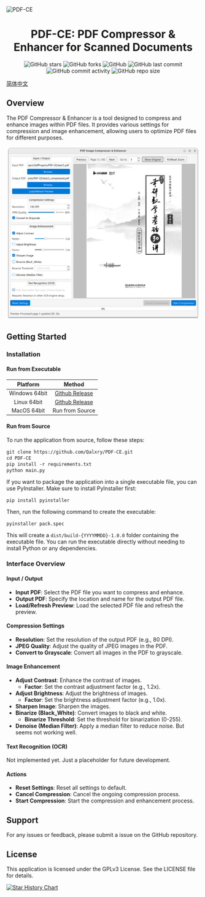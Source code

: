 ![PDF-CE](https://socialify.git.ci/Qalxry/PDF-CE/image?description=1&font=Jost&logo=https%3A%2F%2Fraw.githubusercontent.com%2FQalxry%2FPDF-CE%2Frefs%2Fheads%2Fmain%2Fassets%2Flogo.png&name=1&owner=1&pattern=Plus&stargazers=1&theme=Auto)

<h1 align='center'> PDF-CE: PDF Compressor & Enhancer for Scanned Documents</h1>

<div align="center">
<img src="https://img.shields.io/github/stars/Qalxry/PDF-CE?style=social" alt="GitHub stars" />
<img src="https://img.shields.io/github/forks/Qalxry/PDF-CE?style=social" alt="GitHub forks" />
<img src="https://img.shields.io/github/license/Qalxry/PDF-CE" alt="GitHub" />
<img src="https://img.shields.io/github/last-commit/Qalxry/PDF-CE" alt="GitHub last commit" />
<img src="https://img.shields.io/github/commit-activity/m/Qalxry/PDF-CE" alt="GitHub commit activity" />
<img src="https://img.shields.io/github/repo-size/Qalxry/PDF-CE" alt="GitHub repo size" />
</div>

[简体中文](./docs/README_zh.md)

## Overview

The PDF Compressor & Enhancer is a tool designed to compress and enhance images within PDF files. It provides various settings for compression and image enhancement, allowing users to optimize PDF files for different purposes.

![](./assets/image.png)

## Getting Started

### Installation

#### Run from Executable

| Platform | Method |
|:---:|:---:|
| Windows 64bit | [Github Release](https://github.com/Qalxry/PDF-CE/releases/latest) |
|  Linux 64bit  | [Github Release](https://github.com/Qalxry/PDF-CE/releases/latest) |
|  MacOS 64bit  | Run from Source |

#### Run from Source

To run the application from source, follow these steps:

```shell
git clone https://github.com/Qalxry/PDF-CE.git
cd PDF-CE
pip install -r requirements.txt
python main.py
```

If you want to package the application into a single executable file, you can use PyInstaller. Make sure to install PyInstaller first:

```shell
pip install pyinstaller
```

Then, run the following command to create the executable:

```shell
pyinstaller pack.spec
```

This will create a `dist/build-{YYYYMMDD}-1.0.0` folder containing the executable file. You can run the executable directly without needing to install Python or any dependencies.

### Interface Overview

#### Input / Output

- **Input PDF**: Select the PDF file you want to compress and enhance.
- **Output PDF**: Specify the location and name for the output PDF file.
- **Load/Refresh Preview**: Load the selected PDF file and refresh the preview.

#### Compression Settings

- **Resolution**: Set the resolution of the output PDF (e.g., 80 DPI).
- **JPEG Quality**: Adjust the quality of JPEG images in the PDF.
- **Convert to Grayscale**: Convert all images in the PDF to grayscale.

#### Image Enhancement

- **Adjust Contrast**: Enhance the contrast of images.
  - **Factor**: Set the contrast adjustment factor (e.g., 1.2x).
- **Adjust Brightness**: Adjust the brightness of images.
  - **Factor**: Set the brightness adjustment factor (e.g., 1.0x).
- **Sharpen Image**: Sharpen the images.
- **Binarize (Black_White)**: Convert images to black and white.
  - **Binarize Threshold**: Set the threshold for binarization (0-255).
- **Denoise (Median Filter)**: Apply a median filter to reduce noise. But seems not working well.

#### Text Recognition (OCR)

Not implemented yet. Just a placeholder for future development.

#### Actions

- **Reset Settings**: Reset all settings to default.
- **Cancel Compression**: Cancel the ongoing compression process.
- **Start Compression**: Start the compression and enhancement process.

## Support

For any issues or feedback, please submit a issue on the GitHub repository.

## License

This application is licensed under the GPLv3 License. See the LICENSE file for details.

[![Star History Chart](https://api.star-history.com/svg?repos=Qalxry/PDF-CE&type=Date)](https://star-history.com/#Qalxry/PDF-CE&Date)
